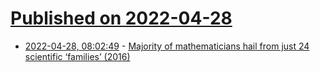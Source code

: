 # [Published on 2022-04-28](index.md)

* [2022-04-28, 08:02:49](https://news.ycombinator.com/item?id=31189899) - [Majority of mathematicians hail from just 24 scientific ‘families’ (2016)](https://www.nature.com/articles/nature.2016.20491)
